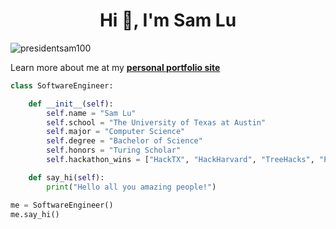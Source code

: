 <h1 align="center">Hi 👋, I'm Sam Lu</h1>

<p align="left"> <img src="https://komarev.com/ghpvc/?username=presidentsam100&label=Profile%20views&color=0e75b6&style=flat" alt="presidentsam100" /> </p>

Learn more about me at my **[personal portfolio site](https://presidentsam100.github.io/)**

```python
class SoftwareEngineer:

    def __init__(self):
        self.name = "Sam Lu"
        self.school = "The University of Texas at Austin"
        self.major = "Computer Science"
        self.degree = "Bachelor of Science"
        self.honors = "Turing Scholar"
        self.hackathon_wins = ["HackTX", "HackHarvard", "TreeHacks", "PennApps"]

    def say_hi(self):
        print("Hello all you amazing people!")

me = SoftwareEngineer()
me.say_hi()
```
